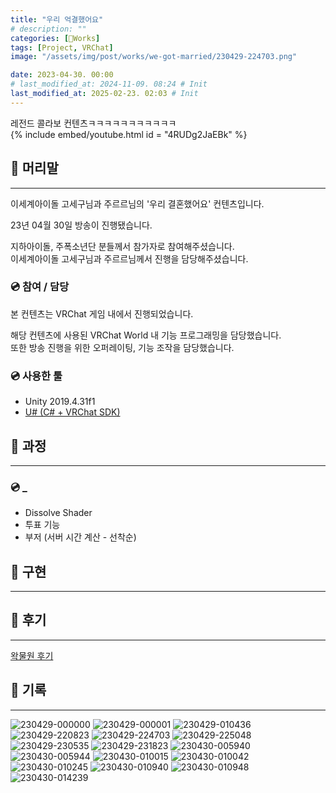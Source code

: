 ```yaml
---
title: "우리 억결했어요"
# description: ""
categories: [🍇Works]
tags: [Project, VRChat]
image: "/assets/img/post/works/we-got-married/230429-224703.png"

date: 2023-04-30. 00:00
# last_modified_at: 2024-11-09. 08:24 # Init
last_modified_at: 2025-02-23. 02:03 # Init
---
```


레전드 콜라보 컨텐츠ㅋㅋㅋㅋㅋㅋㅋㅋㅋㅋㅋ  
{% include embed/youtube.html id = "4RUDg2JaEBk" %}

## 📀 머리말

---

이세계아이돌 고세구님과 주르르님의 '우리 결혼했어요' 컨텐츠입니다.  

23년 04월 30일 방송이 진행됐습니다.  

지하아이돌, 주폭소년단 분들께서 참가자로 참여해주셨습니다.  
이세계아이돌 고세구님과 주르르님께서 진행을 담당해주셨습니다.  

### 💿 참여 / 담당

본 컨텐츠는 VRChat 게임 내에서 진행되었습니다.  

해당 컨텐츠에 사용된 VRChat World 내 기능 프로그래밍을 담당했습니다.  
또한 방송 진행을 위한 오퍼레이팅, 기능 조작을 담당했습니다.  

### 💿 사용한 툴

- Unity 2019.4.31f1
- [U# (C# + VRChat SDK)](https://udonsharp.docs.vrchat.com/)

## 📀 과정

---

### 💿 _

- Dissolve Shader
- 투표 기능
- 부저 (서버 시간 계산 - 선착순)

## 📀 구현

---

## 📀 후기

---

[왁물원 후기](https://cafe.naver.com/steamindiegame/11001427)  

## 📀 기록

---

![230429-000000](/assets/img/post/works/we-got-married/230429-000000.png)
![230429-000001](/assets/img/post/works/we-got-married/230429-000001.gif)
![230429-010436](/assets/img/post/works/we-got-married/230429-010436.png)
![230429-220823](/assets/img/post/works/we-got-married/230429-220823.png)
![230429-224703](/assets/img/post/works/we-got-married/230429-224703.png)
![230429-225048](/assets/img/post/works/we-got-married/230429-225048.png)
![230429-230535](/assets/img/post/works/we-got-married/230429-230535.png)
![230429-231823](/assets/img/post/works/we-got-married/230429-231823.png)
![230430-005940](/assets/img/post/works/we-got-married/230430-005940.png)
![230430-005944](/assets/img/post/works/we-got-married/230430-005944.png)
![230430-010015](/assets/img/post/works/we-got-married/230430-010015.png)
![230430-010042](/assets/img/post/works/we-got-married/230430-010042.png)
![230430-010245](/assets/img/post/works/we-got-married/230430-010245.png)
![230430-010940](/assets/img/post/works/we-got-married/230430-010940.png)
![230430-010948](/assets/img/post/works/we-got-married/230430-010948.png)
![230430-014239](/assets/img/post/works/we-got-married/230430-014239.png)
